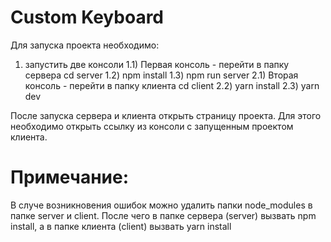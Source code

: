 # Custom Keyboard

Для запуска проекта необходимо:

1. запустить две консоли
   1.1) Первая консоль - перейти в папку сервера cd server
   1.2) npm install
   1.3) npm run server
   2.1) Вторая консоль - перейти в папку клиента cd client
   2.2) yarn install
   2.3) yarn dev

После запуска сервера и клиента открыть страницу проекта. Для этого необходимо открыть ссылку из консоли с запущенным проектом клиента.

# Примечание:

В случе возникновения ошибок можно удалить папки node_modules в папке server и client. После чего в папке сервера (server) вызвать npm install, а в папке клиента (client) вызвать yarn install
